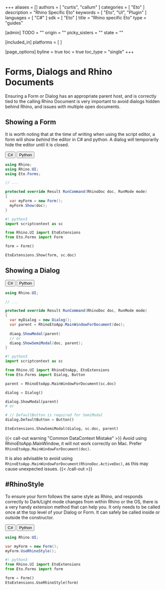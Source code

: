 +++
aliases = []
authors = [ "curtis", "callum" ]
categories = [ "Eto" ]
description = "Rhino Specific Eto"
keywords = [ "Eto", "UI", "Plugin" ]
languages = [ "C#" ]
sdk = [ "Eto" ]
title = "Rhino specific Eto"
type = "guides"

[admin]
TODO = ""
origin = ""
picky_sisters = ""
state = ""

[included_in]
platforms = [ ]

[page_options]
byline = true
toc = true
toc_type = "single"
+++

# Forms, Dialogs and Rhino Documents
Ensuring a Form or Dialog has an appropriate parent host, and is correctly tied to the calling Rhino Document is very important to avoid dialogs hidden behind Rhino, and issues with multiple open documents.

## Showing a Form
It is worth noting that at the time of writing when using the script editor, a form will show *behind* the editor in C# and python.
A dialog will temporarily hide the editor until it is closed.

<div class="codetab">
  <button class="tablinks" onclick="openCodeTab(event, 'cs')" id="defaultOpen">C#</button>
  <button class="tablinks" onclick="openCodeTab(event, 'py')">Python</button>
</div>

<div class="tab-content">
  <div class="codetab-content" id="cs">

  ```cs
  using Rhino;
  using Rhino.UI;
  using Eto.Forms;

  // ... 

  protected override Result RunCommand(RhinoDoc doc, RunMode mode)
  {
    var myForm = new Form();
    myForm.Show(doc);
  }
  ```

  </div>

  <div class="codetab-content" id="py">

```py
#! python3
import scriptcontext as sc

from Rhino.UI import EtoExtensions
from Eto.Forms import Form

form = Form()

EtoExtensions.Show(form, sc.doc)
```

  </div>
</div>

## Showing a Dialog

<div class="codetab">
  <button class="tablinks1" onclick="openCodeTab(event, 'cs1')" id="defaultOpen1">C#</button>
  <button class="tablinks1" onclick="openCodeTab(event, 'py1')">Python</button>
</div>


<div class="tab-content">
  <div class="codetab-content1" id="cs1">

  ```cs
  using Rhino.UI;

  // ... 

  protected override Result RunCommand(RhinoDoc doc, RunMode mode)
  {
    var myDialog = new Dialog();
    var parent = RhinoEtoApp.MainWindowForDocument(doc);
    
    diaog.ShowModal(parent)
    // or
    diaog.ShowSemiModal(doc, parent);
  }
  ```

  </div>

  <div class="codetab-content1" id="py1">

```py
#! python3
import scriptcontext as sc

from Rhino.UI import RhinoEtoApp, EtoExtensions
from Eto.Forms import Dialog, Button

parent = RhinoEtoApp.MainWindowForDocument(sc.doc)

dialog = Dialog()

dialog.ShowModal(parent)
# or

# // DefaultButton is required for SemiModal
dialog.DefaultButton = Button()

EtoExtensions.ShowSemiModal(dialog, sc.doc, parent)
```

  </div>
</div>

{{< call-out warning "Common DataContext Mistake" >}}
Avoid using RhinoEtoApp.MainWindow, it will not work correctly on Mac.
Prefer `RhinoEtoApp.MainWindowForDocument(doc)`.

It is also advisable to avoid using `RhinoEtoApp.MainWindowForDocument(RhinoDoc.ActiveDoc)`, as this may cause unexpected issues.
{{< /call-out >}}


## \#RhinoStyle
To ensure your form follows the same style as Rhino, and responds correctly to Dark/Light mode changes from within Rhino or the OS, there is a very handy extension method that can help you. It only needs to be called once at the top level of your Dialog or Form. It can safely be called inside or outside the constructor.


<div class="codetab">
  <button class="tablinks2" onclick="openCodeTab(event, 'cs2')" id="defaultOpen2">C#</button>
  <button class="tablinks2" onclick="openCodeTab(event, 'py2')">Python</button>
</div>


<div class="tab-content">
  <div class="codetab-content2" id="cs2">

  ```cs
  using Rhino.UI;

  var myForm = new Form();
  myForm.UseRhinoStyle();
  ```

  </div>

  <div class="codetab-content2" id="py2">

```py
#! python3
from Rhino.UI import EtoExtensions
from Eto.Forms import form

form = Form()
EtoExtensions.UseRhinoStyle(form)
```

  </div>
</div>